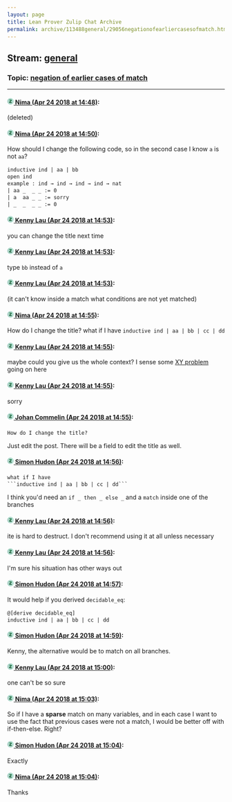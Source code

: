 ```yaml
---
layout: page
title: Lean Prover Zulip Chat Archive 
permalink: archive/113488general/29056negationofearliercasesofmatch.html
---
```


## Stream: [general](index.html)
### Topic: [negation of earlier cases of match](29056negationofearliercasesofmatch.html)

---

#### [![Click to go to Zulip](../../assets/img/zulip2.png) Nima (Apr 24 2018 at 14:48)](https://leanprover.zulipchat.com/#narrow/stream/113488-general/topic/negation%20of%20earlier%20cases%20of%20match/near/125618723):
(deleted)

#### [![Click to go to Zulip](../../assets/img/zulip2.png) Nima (Apr 24 2018 at 14:50)](https://leanprover.zulipchat.com/#narrow/stream/113488-general/topic/negation%20of%20earlier%20cases%20of%20match/near/125618804):
How should I change the following code, so in the second case I know `a` is not `aa`?
```lean
inductive ind | aa | bb
open ind
example : ind → ind → ind → ind → nat 
| aa _  _ _ := 0
| a  aa _ _ := sorry
| _  _  _ _ := 0
```

#### [![Click to go to Zulip](../../assets/img/zulip2.png) Kenny Lau (Apr 24 2018 at 14:53)](https://leanprover.zulipchat.com/#narrow/stream/113488-general/topic/negation%20of%20earlier%20cases%20of%20match/near/125618858):
you can change the title next time

#### [![Click to go to Zulip](../../assets/img/zulip2.png) Kenny Lau (Apr 24 2018 at 14:53)](https://leanprover.zulipchat.com/#narrow/stream/113488-general/topic/negation%20of%20earlier%20cases%20of%20match/near/125618863):
type `bb` instead of `a`

#### [![Click to go to Zulip](../../assets/img/zulip2.png) Kenny Lau (Apr 24 2018 at 14:53)](https://leanprover.zulipchat.com/#narrow/stream/113488-general/topic/negation%20of%20earlier%20cases%20of%20match/near/125618872):
(it can't know inside a match what conditions are not yet matched)

#### [![Click to go to Zulip](../../assets/img/zulip2.png) Nima (Apr 24 2018 at 14:55)](https://leanprover.zulipchat.com/#narrow/stream/113488-general/topic/negation%20of%20earlier%20cases%20of%20match/near/125618929):
How do I change the title?
what if I have 
```inductive ind | aa | bb | cc | dd```

#### [![Click to go to Zulip](../../assets/img/zulip2.png) Kenny Lau (Apr 24 2018 at 14:55)](https://leanprover.zulipchat.com/#narrow/stream/113488-general/topic/negation%20of%20earlier%20cases%20of%20match/near/125618945):
maybe could you give us the whole context? I sense some [XY problem](https://meta.stackexchange.com/questions/66377/what-is-the-xy-problem) going on here

#### [![Click to go to Zulip](../../assets/img/zulip2.png) Kenny Lau (Apr 24 2018 at 14:55)](https://leanprover.zulipchat.com/#narrow/stream/113488-general/topic/negation%20of%20earlier%20cases%20of%20match/near/125618947):
sorry

#### [![Click to go to Zulip](../../assets/img/zulip2.png) Johan Commelin (Apr 24 2018 at 14:55)](https://leanprover.zulipchat.com/#narrow/stream/113488-general/topic/negation%20of%20earlier%20cases%20of%20match/near/125618950):
```quote
How do I change the title?
```
Just edit the post. There will be a field to edit the title as well.

#### [![Click to go to Zulip](../../assets/img/zulip2.png) Simon Hudon (Apr 24 2018 at 14:56)](https://leanprover.zulipchat.com/#narrow/stream/113488-general/topic/negation%20of%20earlier%20cases%20of%20match/near/125619007):
```quote
what if I have 
```inductive ind | aa | bb | cc | dd```
```
I think you'd need an `if _ then _ else _` and a `match` inside one of the branches

#### [![Click to go to Zulip](../../assets/img/zulip2.png) Kenny Lau (Apr 24 2018 at 14:56)](https://leanprover.zulipchat.com/#narrow/stream/113488-general/topic/negation%20of%20earlier%20cases%20of%20match/near/125619020):
ite is hard to destruct. I don't recommend using it at all unless necessary

#### [![Click to go to Zulip](../../assets/img/zulip2.png) Kenny Lau (Apr 24 2018 at 14:56)](https://leanprover.zulipchat.com/#narrow/stream/113488-general/topic/negation%20of%20earlier%20cases%20of%20match/near/125619022):
I'm sure his situation has other ways out

#### [![Click to go to Zulip](../../assets/img/zulip2.png) Simon Hudon (Apr 24 2018 at 14:57)](https://leanprover.zulipchat.com/#narrow/stream/113488-general/topic/negation%20of%20earlier%20cases%20of%20match/near/125619041):
It would help if you derived `decidable_eq`:

```
@[derive decidable_eq]
inductive ind | aa | bb | cc | dd
```

#### [![Click to go to Zulip](../../assets/img/zulip2.png) Simon Hudon (Apr 24 2018 at 14:59)](https://leanprover.zulipchat.com/#narrow/stream/113488-general/topic/negation%20of%20earlier%20cases%20of%20match/near/125619119):
Kenny, the alternative would be to match on all branches.

#### [![Click to go to Zulip](../../assets/img/zulip2.png) Kenny Lau (Apr 24 2018 at 15:00)](https://leanprover.zulipchat.com/#narrow/stream/113488-general/topic/negation%20of%20earlier%20cases%20of%20match/near/125619180):
one can't be so sure

#### [![Click to go to Zulip](../../assets/img/zulip2.png) Nima (Apr 24 2018 at 15:03)](https://leanprover.zulipchat.com/#narrow/stream/113488-general/topic/negation%20of%20earlier%20cases%20of%20match/near/125619276):
So if I have a **sparse** match on many variables, and in each case I want to use the fact that previous cases were not a match, I would be better off with if-then-else. Right?

#### [![Click to go to Zulip](../../assets/img/zulip2.png) Simon Hudon (Apr 24 2018 at 15:04)](https://leanprover.zulipchat.com/#narrow/stream/113488-general/topic/negation%20of%20earlier%20cases%20of%20match/near/125619323):
Exactly

#### [![Click to go to Zulip](../../assets/img/zulip2.png) Nima (Apr 24 2018 at 15:04)](https://leanprover.zulipchat.com/#narrow/stream/113488-general/topic/negation%20of%20earlier%20cases%20of%20match/near/125619332):
Thanks

